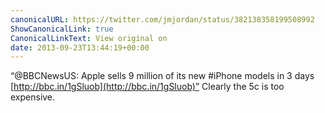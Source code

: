 ```yaml
---
canonicalURL: https://twitter.com/jmjordan/status/382138358199508992
ShowCanonicalLink: true
CanonicalLinkText: View original on
date: 2013-09-23T13:44:19+00:00
---
```

“@BBCNewsUS: Apple sells 9 million of its new #iPhone models in 3 days [http://bbc.in/1gSluob](http://bbc.in/1gSluob)” Clearly the 5c is too expensive.